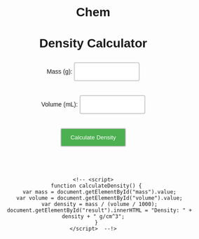 # Chem

<!DOCTYPE html>
<html>
  <head>
    <title>Density Calculator</title>
  </head>
  <body>
    <h1>Density Calculator</h1>
    <form>
      <label for="mass">Mass (g):</label>
      <input type="number" id="mass" name="mass"><br><br>
      <label for="volume">Volume (mL):</label>
      <input type="number" id="volume" name="volume"><br><br>
      <button type="button" onclick="calculateDensity()">Calculate Density</button>
    </form>
    <br><br>
    <p id="result"></p>

    <!-- <script>
      function calculateDensity() {
        var mass = document.getElementById("mass").value;
        var volume = document.getElementById("volume").value;
        var density = mass / (volume / 1000);
        document.getElementById("result").innerHTML = "Density: " + density + " g/cm^3";
      }
    </script>  --!>

  </body>
</html>


<style>
  body {
    font-family: Arial, sans-serif;
    text-align: center;
  }
  
  input[type="number"] {
    width: 150px;
    padding: 12px 20px;
    margin: 8px 0;
    box-sizing: border-box;
    border: 2px solid #ccc;
    border-radius: 4px;
  }
  
  button {
    width: 150px;
    padding: 12px 20px;
    margin: 8px 0;
    box-sizing: border-box;
    border: 2px solid #ccc;
    border-radius: 4px;
    background-color: #4CAF50;
    color: white;
  }
  
  button:hover {
    background-color: #45a049;
  }
</style>

